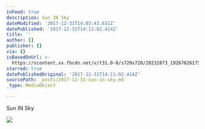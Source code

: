 ```yaml
---
inFeed: true
description: Sun IN Sky
dateModified: '2017-12-31T14:03:43.631Z'
datePublished: '2017-12-31T14:11:02.414Z'
title: ''
author: []
publisher: {}
via: {}
isBasedOnUrl: >-
  https://scontent.xx.fbcdn.net/v/t31.0-8/s720x720/20232873_1926702617547684_6799084238190838367_o.jpg?oh=ebace15fe2f2cc4d8c4c4c2f0b2fc472&oe=5ABF73B1
starred: true
datePublishedOriginal: '2017-12-31T14:11:02.414Z'
sourcePath: _posts/2017-12-31-sun-in-sky.md
_type: MediaObject

---
```

Sun IN Sky

<article style=""><img src="https://scontent.xx.fbcdn.net/v/t31.0-8/s720x720/20232873_1926702617547684_6799084238190838367_o.jpg?oh=ebace15fe2f2cc4d8c4c4c2f0b2fc472&amp;oe=5ABF73B1" /></article>